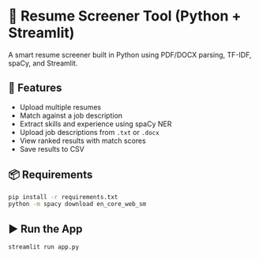 # 🧠 Resume Screener Tool (Python + Streamlit)

A smart resume screener built in Python using PDF/DOCX parsing, TF-IDF, spaCy, and Streamlit.

## 🚀 Features
- Upload multiple resumes
- Match against a job description
- Extract skills and experience using spaCy NER
- Upload job descriptions from `.txt` or `.docx`
- View ranked results with match scores
- Save results to CSV

## 📦 Requirements
```bash
pip install -r requirements.txt
python -m spacy download en_core_web_sm
```

## ▶️ Run the App
```bash
streamlit run app.py
```

